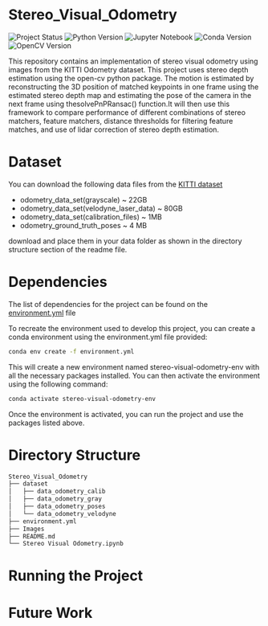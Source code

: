 # Stereo_Visual_Odometry
![Project Status](https://img.shields.io/badge/Project%20Status-Under%20Development-green)
![Python Version](https://img.shields.io/badge/python-3.9-blue)
![Jupyter Notebook](https://img.shields.io/badge/Jupyter%20Notebook-%3E%3D5.0-orange.svg)
![Conda Version](https://img.shields.io/badge/conda-22.9.0-green.svg?style=flat-square&logo=anaconda&logoColor=white)
![OpenCV Version](https://img.shields.io/badge/OpenCV-4.6.0-blue?logo=OpenCV)


This repository contains an implementation of stereo visual odometry using images from the KITTI Odometry dataset. This project uses stereo depth estimation using the open-cv python package. The motion is estimated by reconstructing the 3D position of matched keypoints in one frame using the estimated stereo depth map and estimating the pose of the camera in the next frame using thesolvePnPRansac() function.It will then use this framework to compare performance of different combinations of stereo matchers, feature matchers, distance thresholds for filtering feature matches, and use of lidar correction of stereo depth estimation.


# Dataset

You can download the following data files from the [KITTI dataset](https://www.cvlibs.net/datasets/kitti/eval_odometry.php)

* odometry_data_set(grayscale) ~ 22GB
* odometry_data_set(velodyne_laser_data) ~ 80GB
* odometry_data_set(calibration_files) ~ 1MB
* odometry_ground_truth_poses ~ 4 MB

download and place them in your data folder as shown in the directory structure section of the readme file. 

# Dependencies 
The list of dependencies for the project can be found on the [environment.yml](environment.yml) file 

To recreate the environment used to develop this project, you can create a conda environment using the environment.yml file provided:
``` bash
conda env create -f environment.yml
```

This will create a new environment named stereo-visual-odometry-env with all the necessary packages installed. You can then activate the environment using the following command:

``` bash
conda activate stereo-visual-odometry-env
```

Once the environment is activated, you can run the project and use the packages listed above.

# Directory Structure

``` bash
Stereo_Visual_Odometry
├── dataset
│   ├── data_odometry_calib
│   ├── data_odometry_gray
│   ├── data_odometry_poses
│   └── data_odometry_velodyne
├── environment.yml
├── Images
├── README.md
└── Stereo Visual Odometry.ipynb

```

# Running the Project 


# Future Work



